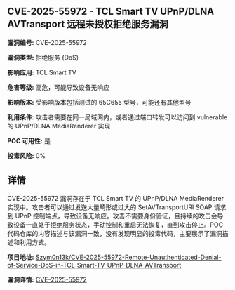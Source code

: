 ## CVE-2025-55972 - TCL Smart TV UPnP/DLNA AVTransport 远程未授权拒绝服务漏洞

**漏洞编号:** CVE-2025-55972

**漏洞类型:** 拒绝服务 (DoS)

**影响应用:** TCL Smart TV

**危害等级:** 高危，可能导致设备无响应

**影响版本:** 受影响版本包括测试的 65C655 型号，可能还有其他型号

**利用条件:** 攻击者需要在同一局域网内，或者通过端口转发可以访问到 vulnerable 的 UPnP/DLNA MediaRenderer 实现

**POC 可用性:** 是

**投毒风险:** 0%

## 详情

CVE-2025-55972 漏洞存在于 TCL Smart TV 的 UPnP/DLNA MediaRenderer 实现中。攻击者可以通过发送大量畸形或过大的 SetAVTransportURI SOAP 请求到 UPnP 控制端点，导致设备无响应。攻击不需要身份验证，且持续的攻击会导致设备一直处于拒绝服务状态，手动控制和重启无法恢复，直到攻击停止。POC代码仓库的内容描述与该漏洞一致，没有发现明显的投毒代码，主要展示了漏洞描述和利用方式。

**项目地址:** [Szym0n13k/CVE-2025-55972-Remote-Unauthenticated-Denial-of-Service-DoS-in-TCL-Smart-TV-UPnP-DLNA-AVTransport](https://github.com/Szym0n13k/CVE-2025-55972-Remote-Unauthenticated-Denial-of-Service-DoS-in-TCL-Smart-TV-UPnP-DLNA-AVTransport)

**漏洞详情:** [CVE-2025-55972](https://nvd.nist.gov/vuln/detail/CVE-2025-55972)